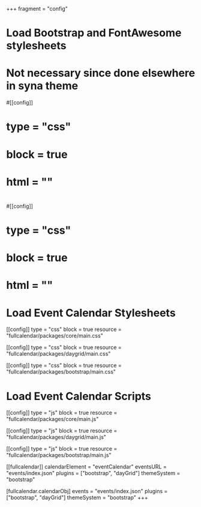 +++
fragment = "config"

# Load Bootstrap and FontAwesome stylesheets
# Not necessary since done elsewhere in syna theme
#[[config]]
#  type = "css"
#  block = true
#  html = "<link href='https://use.fontawesome.com/releases/v5.0.6/css/all.css' rel='stylesheet'/>"
#
#[[config]]
#  type = "css"
#  block = true
#  html = "<link href='https://maxcdn.bootstrapcdn.com/bootstrap/4.0.0/css/bootstrap.min.css' rel='stylesheet'/>"

# Load Event Calendar Stylesheets
[[config]]
  type = "css"
  block = true
  resource = "fullcalendar/packages/core/main.css"

[[config]]
  type = "css"
  block = true
  resource = "fullcalendar/packages/daygrid/main.css"

[[config]]
  type = "css"
  block = true
  resource = "fullcalendar/packages/bootstrap/main.css"

# Load Event Calendar Scripts
[[config]]
  type = "js"
  block = true
  resource = "fullcalendar/packages/core/main.js"

[[config]]
  type = "js"
  block = true
  resource = "fullcalendar/packages/daygrid/main.js"

[[config]]
  type = "js"
  block = true
  resource = "fullcalendar/packages/bootstrap/main.js"

[[fullcalendar]]
  calendarElement = "eventCalendar"
  eventsURL = "events/index.json"
  plugins = ["bootstrap", "dayGrid"]
  themeSystem = "bootstrap"

  [fullcalendar.calendarObj]
    events = "events/index.json"
    plugins = ["bootstrap", "dayGrid"]
    themeSystem = "bootstrap"
+++

